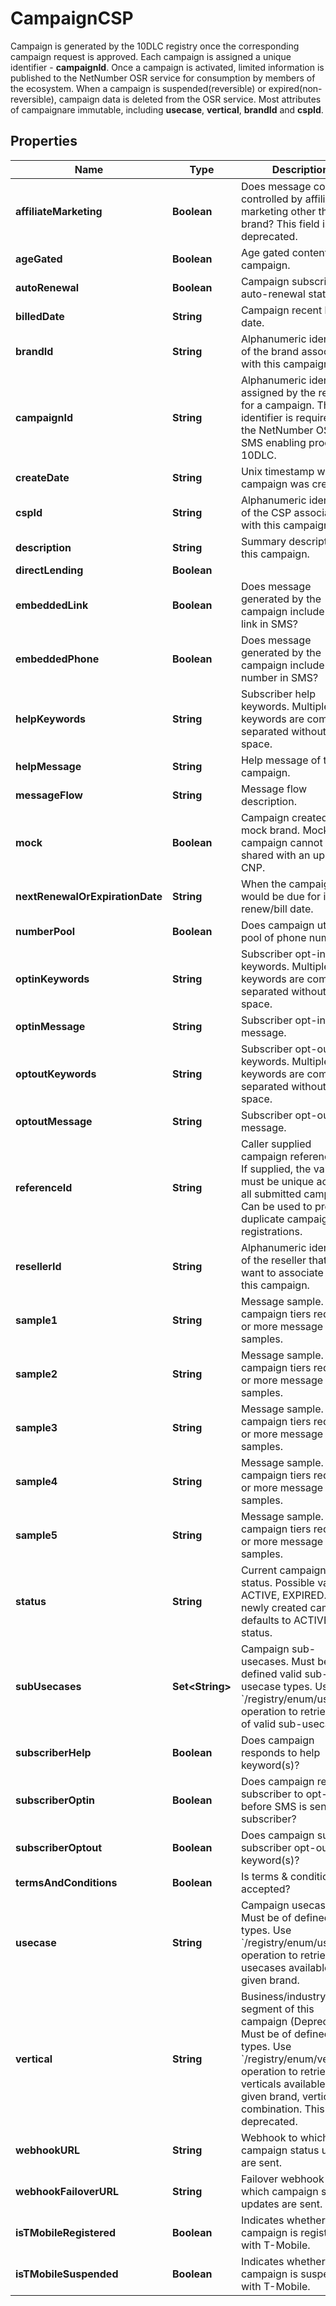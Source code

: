 

# CampaignCSP

Campaign is generated by the 10DLC registry once the corresponding campaign request is approved. Each campaign is assigned a unique identifier - **campaignId**. Once a campaign is activated, limited information is published to the NetNumber OSR service for consumption by members of the ecosystem. When a campaign is suspended(reversible) or expired(non-reversible), campaign data is deleted from the OSR service. Most attributes of campaignare immutable, including **usecase**, **vertical**, **brandId** and **cspId**.

## Properties

| Name | Type | Description | Notes |
|------------ | ------------- | ------------- | -------------|
|**affiliateMarketing** | **Boolean** | Does message content controlled by affiliate marketing other than the brand?  This field is deprecated. |  [optional] |
|**ageGated** | **Boolean** | Age gated content in campaign. |  [optional] |
|**autoRenewal** | **Boolean** | Campaign subscription auto-renewal status. |  [optional] |
|**billedDate** | **String** | Campaign recent billed date. |  [optional] |
|**brandId** | **String** | Alphanumeric identifier of the brand associated with this campaign. |  |
|**campaignId** | **String** | Alphanumeric identifier assigned by the registry for a campaign. This identifier is required by the NetNumber OSR SMS enabling process of 10DLC. |  |
|**createDate** | **String** | Unix timestamp when campaign was created. |  [optional] |
|**cspId** | **String** | Alphanumeric identifier of the CSP associated with this campaign. |  |
|**description** | **String** | Summary description of this campaign. |  |
|**directLending** | **Boolean** |  |  [optional] |
|**embeddedLink** | **Boolean** | Does message generated by the campaign include URL link in SMS? |  [optional] |
|**embeddedPhone** | **Boolean** | Does message generated by the campaign include phone number in SMS? |  [optional] |
|**helpKeywords** | **String** | Subscriber help keywords. Multiple keywords are comma separated without space. |  [optional] |
|**helpMessage** | **String** | Help message of the campaign. |  [optional] |
|**messageFlow** | **String** | Message flow description. |  [optional] |
|**mock** | **Boolean** | Campaign created from mock brand. Mocked campaign cannot be shared with an upstream CNP. |  |
|**nextRenewalOrExpirationDate** | **String** | When the campaign would be due for its next renew/bill date. |  [optional] |
|**numberPool** | **Boolean** | Does campaign utilize pool of phone numbers? |  [optional] |
|**optinKeywords** | **String** | Subscriber opt-in keywords. Multiple keywords are comma separated without space. |  [optional] |
|**optinMessage** | **String** | Subscriber opt-in message. |  [optional] |
|**optoutKeywords** | **String** | Subscriber opt-out keywords. Multiple keywords are comma separated without space. |  [optional] |
|**optoutMessage** | **String** | Subscriber opt-out message. |  [optional] |
|**referenceId** | **String** | Caller supplied campaign reference ID. If supplied, the value must be unique across all submitted campaigns. Can be used to prevent duplicate campaign registrations. |  [optional] |
|**resellerId** | **String** | Alphanumeric identifier of the reseller that you want to associate with this campaign. |  [optional] |
|**sample1** | **String** | Message sample. Some campaign tiers require 1 or more message samples. |  [optional] |
|**sample2** | **String** | Message sample. Some campaign tiers require 2 or more message samples. |  [optional] |
|**sample3** | **String** | Message sample. Some campaign tiers require 3 or more message samples. |  [optional] |
|**sample4** | **String** | Message sample. Some campaign tiers require 4 or more message samples. |  [optional] |
|**sample5** | **String** | Message sample. Some campaign tiers require 5 or more message samples. |  [optional] |
|**status** | **String** | Current campaign status. Possible values: ACTIVE, EXPIRED. A newly created campaign defaults to ACTIVE status.  |  [optional] |
|**subUsecases** | **Set&lt;String&gt;** | Campaign sub-usecases. Must be of defined valid sub-usecase types. Use &#x60;/registry/enum/usecase&#x60; operation to retrieve list of valid sub-usecases |  |
|**subscriberHelp** | **Boolean** | Does campaign responds to help keyword(s)? |  [optional] |
|**subscriberOptin** | **Boolean** | Does campaign require subscriber to opt-in before SMS is sent to subscriber? |  [optional] |
|**subscriberOptout** | **Boolean** | Does campaign support subscriber opt-out keyword(s)? |  [optional] |
|**termsAndConditions** | **Boolean** | Is terms &amp; conditions accepted? |  |
|**usecase** | **String** | Campaign usecase. Must be of defined valid types. Use &#x60;/registry/enum/usecase&#x60; operation to retrieve usecases available for given brand. |  |
|**vertical** | **String** | Business/industry segment of this campaign (Deprecated). Must be of defined valid types. Use &#x60;/registry/enum/vertical&#x60; operation to retrieve verticals available for given brand, vertical combination.  This field is deprecated. |  [optional] |
|**webhookURL** | **String** | Webhook to which campaign status updates are sent. |  [optional] |
|**webhookFailoverURL** | **String** | Failover webhook to which campaign status updates are sent. |  [optional] |
|**isTMobileRegistered** | **Boolean** | Indicates whether the campaign is registered with T-Mobile. |  [optional] |
|**isTMobileSuspended** | **Boolean** | Indicates whether the campaign is suspended with T-Mobile. |  [optional] |




